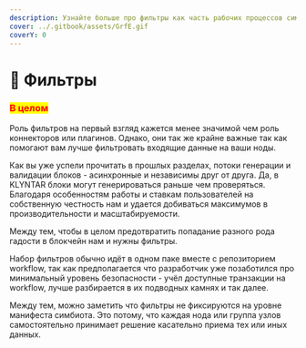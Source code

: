 ```yaml
---
description: Узнайте больше про фильтры как часть рабочих процессов симбиотов
cover: ../.gitbook/assets/GrfE.gif
coverY: 0
---
```


# 🛑 Фильтры

### <mark style="color:red;">**В целом**</mark>

Роль фильтров на первый взгляд кажется менее значимой чем роль коннекторов или плагинов. Однако, они так же крайне важные так как помогают вам лучше фильтровать входящие данные на ваши ноды.

Как вы уже успели прочитать в прошлых разделах, потоки генерации и валидации блоков - асинхронные и независимы друг от друга. Да, в KLYNTAR блоки могут генерироваться раньше чем проверяться. Благодаря особенностям работы и ставкам пользователей на собственную честность нам и удается добиваться максимумов в производительности и масштабируемости.

Между тем, чтобы в целом предотвратить попадание разного рода гадости в блокчейн нам и нужны фильтры.&#x20;

Набор фильтров обычно идёт в одном паке вместе с репозиторием workflow, так как предполагается что разработчик уже позаботился про минимальный уровень безопасности - учёл доступные транзакции на workflow, лучше разбирается в их подводных камнях и так далее.

Между тем, можно заметить что фильтры не фиксируются на уровне манифеста симбиота. Это потому, что каждая нода или группа узлов самостоятельно принимает решение касательно приема тех или иных данных.
